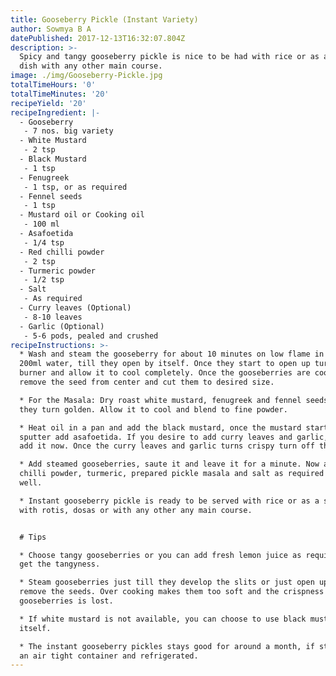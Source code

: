 ```yaml
---
title: Gooseberry Pickle (Instant Variety)
author: Sowmya B A
datePublished: 2017-12-13T16:32:07.804Z
description: >-
  Spicy and tangy gooseberry pickle is nice to be had with rice or as a side
  dish with any other main course.
image: ./img/Gooseberry-Pickle.jpg
totalTimeHours: '0'
totalTimeMinutes: '20'
recipeYield: '20'
recipeIngredient: |-
  - Gooseberry
   - 7 nos. big variety
  - White Mustard
   - 2 tsp
  - Black Mustard
   - 1 tsp
  - Fenugreek
   - 1 tsp, or as required
  - Fennel seeds
   - 1 tsp
  - Mustard oil or Cooking oil
   - 100 ml
  - Asafoetida
   - 1/4 tsp
  - Red chilli powder
   - 2 tsp
  - Turmeric powder
   - 1/2 tsp
  - Salt
   - As required
  - Curry leaves (Optional)
   - 8-10 leaves
  - Garlic (Optional)
   - 5-6 pods, pealed and crushed
recipeInstructions: >-
  * Wash and steam the gooseberry for about 10 minutes on low flame in about
  200ml water, till they open by itself. Once they start to open up turn off the
  burner and allow it to cool completely. Once the gooseberries are cooled,
  remove the seed from center and cut them to desired size.

  * For the Masala: Dry roast white mustard, fenugreek and fennel seeds till
  they turn golden. Allow it to cool and blend to fine powder. 

  * Heat oil in a pan and add the black mustard, once the mustard starts to
  sputter add asafoetida. If you desire to add curry leaves and garlic, you can
  add it now. Once the curry leaves and garlic turns crispy turn off the burner.

  * Add steamed gooseberries, saute it and leave it for a minute. Now add the
  chilli powder, turmeric, prepared pickle masala and salt as required and mix
  well.

  * Instant gooseberry pickle is ready to be served with rice or as a side dish
  with rotis, dosas or with any other any main course.


  # Tips

  * Choose tangy gooseberries or you can add fresh lemon juice as required to
  get the tangyness.

  * Steam gooseberries just till they develop the slits or just open up to
  remove the seeds. Over cooking makes them too soft and the crispness of the
  gooseberries is lost.

  * If white mustard is not available, you can choose to use black mustard seeds
  itself.

  * The instant gooseberry pickles stays good for around a month, if stored in
  an air tight container and refrigerated.
---
```




